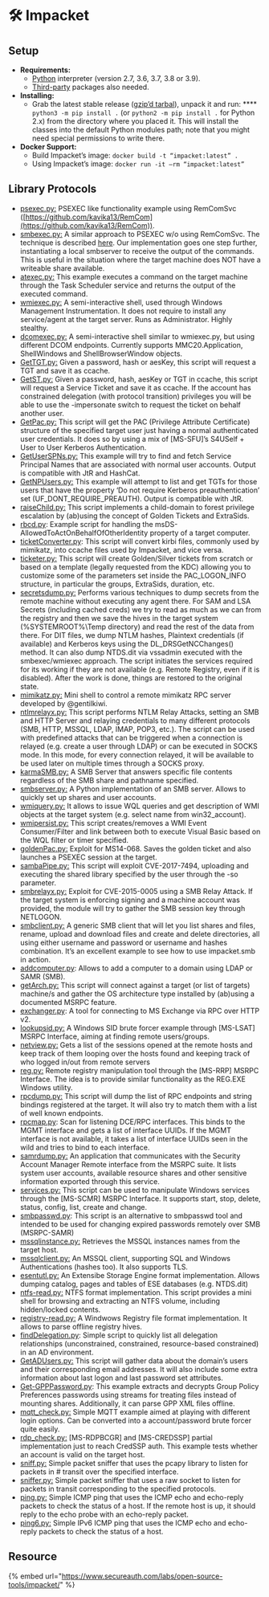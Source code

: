 # 🛠️ Impacket



## Setup

* **Requirements:**
  * [Python](http://www.python.org/) interpreter (version 2.7, 3.6, 3.7, 3.8 or 3.9).
  * [Third-party](https://github.com/SecureAuthCorp/impacket/blob/master/requirements.txt) packages also needed.
* **Installing:**
  * Grab the latest stable release ([gzip’d tarbal](https://github.com/SecureAuthCorp/impacket/releases/download/impacket\_0\_9\_24/impacket-0.9.24.tar.gz)), unpack it and run: **** `python3 -m pip install .` (or `python2 -m pip install .` for Python 2.x) from the directory where you placed it. This will install the classes into the default Python modules path; note that you might need special permissions to write there.
* **Docker Support:**
  * Build Impacket’s image:  `docker build -t “impacket:latest” .`
  * Using Impacket’s image:  `docker run -it –rm “impacket:latest”`

## Library Protocols

* [psexec.py:](https://github.com/SecureAuthCorp/impacket/blob/impacket\_0\_9\_24/examples/psexec.py) PSEXEC like functionality example using RemComSvc ([https://github.com/kavika13/RemCom](https://github.com/kavika13/RemCom)).
* [smbexec.py:](https://github.com/SecureAuthCorp/impacket/blob/impacket\_0\_9\_24/examples/smbexec.py) A similar approach to PSEXEC w/o using RemComSvc. The technique is described [here](https://web.archive.org/web/20140625065218/http://blog.accuvant.com/rdavisaccuvant/owning-computers-without-shell-access/). Our implementation goes one step further, instantiating a local smbserver to receive the output of the commands. This is useful in the situation where the target machine does NOT have a writeable share available.
* [atexec.py:](https://github.com/SecureAuthCorp/impacket/blob/impacket\_0\_9\_24/examples/atexec.py) This example executes a command on the target machine through the Task Scheduler service and returns the output of the executed command.
* [wmiexec.py:](https://github.com/SecureAuthCorp/impacket/blob/impacket\_0\_9\_24/examples/wmiexec.py) A semi-interactive shell, used through Windows Management Instrumentation. It does not require to install any service/agent at the target server. Runs as Administrator. Highly stealthy.
* [dcomexec.py:](https://github.com/SecureAuthCorp/impacket/blob/impacket\_0\_9\_24/examples/dcomexec.py) A semi-interactive shell similar to wmiexec.py, but using different DCOM endpoints. Currently supports MMC20.Application, ShellWindows and ShellBrowserWindow objects.
* [GetTGT.py:](https://github.com/SecureAuthCorp/impacket/blob/impacket\_0\_9\_24/examples/getTGT.py) Given a password, hash or aesKey, this script will request a TGT and save it as ccache.
* [GetST.py:](https://github.com/SecureAuthCorp/impacket/blob/impacket\_0\_9\_24/examples/getST.py) Given a password, hash, aesKey or TGT in ccache, this script will request a Service Ticket and save it as ccache. If the account has constrained delegation (with protocol transition) privileges you will be able to use the -impersonate switch to request the ticket on behalf another user.
* [GetPac.py:](https://github.com/SecureAuthCorp/impacket/blob/impacket\_0\_9\_24/examples/getPac.py) This script will get the PAC (Privilege Attribute Certificate) structure of the specified target user just having a normal authenticated user credentials. It does so by using a mix of \[MS-SFU]’s S4USelf + User to User Kerberos Authentication.
* [GetUserSPNs.py:](https://github.com/SecureAuthCorp/impacket/blob/impacket\_0\_9\_24/examples/GetUserSPNs.py) This example will try to find and fetch Service Principal Names that are associated with normal user accounts. Output is compatible with JtR and HashCat.
* [GetNPUsers.py:](https://github.com/SecureAuthCorp/impacket/blob/impacket\_0\_9\_24/examples/GetNPUsers.py) This example will attempt to list and get TGTs for those users that have the property ‘Do not require Kerberos preauthentication’ set (UF\_DONT\_REQUIRE\_PREAUTH). Output is compatible with JtR.
* [raiseChild.py:](https://github.com/SecureAuthCorp/impacket/blob/impacket\_0\_9\_24/examples/raiseChild.py) This script implements a child-domain to forest privilege escalation by (ab)using the concept of Golden Tickets and ExtraSids.
* [rbcd.py](https://github.com/SecureAuthCorp/impacket/blob/impacket\_0\_9\_24/examples/rbcd.py): Example script for handling the msDS-AllowedToActOnBehalfOfOtherIdentity property of a target computer.
* [ticketConverter.py](https://github.com/SecureAuthCorp/impacket/blob/impacket\_0\_9\_24/examples/ticketConverter.py): This script will convert kirbi files, commonly used by mimikatz, into ccache files used by Impacket, and vice versa.
* [ticketer.py:](https://github.com/SecureAuthCorp/impacket/blob/impacket\_0\_9\_24/examples/ticketer.py) This script will create Golden/Silver tickets from scratch or based on a template (legally requested from the KDC) allowing you to customize some of the parameters set inside the PAC\_LOGON\_INFO structure, in particular the groups, ExtraSids, duration, etc.
* [secretsdump.py:](https://github.com/SecureAuthCorp/impacket/blob/impacket\_0\_9\_24/examples/secretsdump.py) Performs various techniques to dump secrets from the remote machine without executing any agent there. For SAM and LSA Secrets (including cached creds) we try to read as much as we can from the registry and then we save the hives in the target system (%SYSTEMROOT%\Temp directory) and read the rest of the data from there. For DIT files, we dump NTLM hashes, Plaintext credentials (if available) and Kerberos keys using the DL\_DRSGetNCChanges() method. It can also dump NTDS.dit via vssadmin executed with the smbexec/wmiexec approach. The script initiates the services required for its working if they are not available (e.g. Remote Registry, even if it is disabled). After the work is done, things are restored to the original state.
* [mimikatz.py:](https://github.com/SecureAuthCorp/impacket/blob/impacket\_0\_9\_24/examples/mimikatz.py) Mini shell to control a remote mimikatz RPC server developed by @gentilkiwi.
* [ntlmrelayx.py:](https://github.com/SecureAuthCorp/impacket/blob/impacket\_0\_9\_24/examples/ntlmrelayx.py) This script performs NTLM Relay Attacks, setting an SMB and HTTP Server and relaying credentials to many different protocols (SMB, HTTP, MSSQL, LDAP, IMAP, POP3, etc.). The script can be used with predefined attacks that can be triggered when a connection is relayed (e.g. create a user through LDAP) or can be executed in SOCKS mode. In this mode, for every connection relayed, it will be available to be used later on multiple times through a SOCKS proxy.
* [karmaSMB.py:](https://github.com/SecureAuthCorp/impacket/blob/impacket\_0\_9\_24/examples/karmaSMB.py) A SMB Server that answers specific file contents regardless of the SMB share and pathname specified.
* [smbserver.py:](https://github.com/SecureAuthCorp/impacket/blob/impacket\_0\_9\_24/examples/smbserver.py) A Python implementation of an SMB server. Allows to quickly set up shares and user accounts.
* [wmiquery.py:](https://github.com/SecureAuthCorp/impacket/blob/impacket\_0\_9\_24/examples/wmiquery.py) It allows to issue WQL queries and get description of WMI objects at the target system (e.g. select name from win32\_account).
* [wmipersist.py:](https://github.com/SecureAuthCorp/impacket/blob/impacket\_0\_9\_24/examples/wmipersist.py) This script creates/removes a WMI Event Consumer/Filter and link between both to execute Visual Basic based on the WQL filter or timer specified.
* [goldenPac.py:](https://github.com/SecureAuthCorp/impacket/blob/impacket\_0\_9\_24/examples/goldenPac.py) Exploit for MS14-068. Saves the golden ticket and also launches a PSEXEC session at the target.
* [sambaPipe.py:](https://github.com/SecureAuthCorp/impacket/blob/impacket\_0\_9\_24/examples/sambaPipe.py) This script will exploit CVE-2017-7494, uploading and executing the shared library specified by the user through the -so parameter.
* [smbrelayx.py:](https://github.com/SecureAuthCorp/impacket/blob/impacket\_0\_9\_24/examples/smbrelayx.py) Exploit for CVE-2015-0005 using a SMB Relay Attack. If the target system is enforcing signing and a machine account was provided, the module will try to gather the SMB session key through NETLOGON.
* [smbclient.py:](https://github.com/SecureAuthCorp/impacket/blob/impacket\_0\_9\_24/examples/smbclient.py) A generic SMB client that will let you list shares and files, rename, upload and download files and create and delete directories, all using either username and password or username and hashes combination. It’s an excellent example to see how to use impacket.smb in action.
* [addcomputer.py](https://github.com/SecureAuthCorp/impacket/blob/impacket\_0\_9\_24/examples/addcomputer.py): Allows to add a computer to a domain using LDAP or SAMR (SMB).
* [getArch.py:](https://github.com/SecureAuthCorp/impacket/blob/impacket\_0\_9\_24/examples/getArch.py) This script will connect against a target (or list of targets) machine/s and gather the OS architecture type installed by (ab)using a documented MSRPC feature.
* [exchanger.py](https://github.com/SecureAuthCorp/impacket/blob/impacket\_0\_9\_24/examples/exchanger.py): A tool for connecting to MS Exchange via RPC over HTTP v2.
* [lookupsid.py:](https://github.com/SecureAuthCorp/impacket/blob/impacket\_0\_9\_24/examples/lookupsid.py) A Windows SID brute forcer example through \[MS-LSAT] MSRPC Interface, aiming at finding remote users/groups.
* [netview.py:](https://github.com/SecureAuthCorp/impacket/blob/impacket\_0\_9\_24/examples/netview.py) Gets a list of the sessions opened at the remote hosts and keep track of them looping over the hosts found and keeping track of who logged in/out from remote servers
* [reg.py:](https://github.com/SecureAuthCorp/impacket/blob/impacket\_0\_9\_24/examples/reg.py) Remote registry manipulation tool through the \[MS-RRP] MSRPC Interface. The idea is to provide similar functionality as the REG.EXE Windows utility.
* [rpcdump.py:](https://github.com/SecureAuthCorp/impacket/blob/impacket\_0\_9\_24/examples/rpcdump.py) This script will dump the list of RPC endpoints and string bindings registered at the target. It will also try to match them with a list of well known endpoints.
* [rpcmap.py](https://github.com/SecureAuthCorp/impacket/blob/impacket\_0\_9\_24/examples/rpcmap.py): Scan for listening DCE/RPC interfaces. This binds to the MGMT interface and gets a list of interface UUIDs. If the MGMT interface is not available, it takes a list of interface UUIDs seen in the wild and tries to bind to each interface.
* [samrdump.py:](https://github.com/SecureAuthCorp/impacket/blob/impacket\_0\_9\_24/examples/samrdump.py) An application that communicates with the Security Account Manager Remote interface from the MSRPC suite. It lists system user accounts, available resource shares and other sensitive information exported through this service.
* [services.py:](https://github.com/SecureAuthCorp/impacket/blob/impacket\_0\_9\_24/examples/services.py) This script can be used to manipulate Windows services through the \[MS-SCMR] MSRPC Interface. It supports start, stop, delete, status, config, list, create and change.
* [smbpasswd.py](https://github.com/SecureAuthCorp/impacket/blob/impacket\_0\_9\_24/examples/smbpasswd.py): This script is an alternative to smbpasswd tool and intended to be used for changing expired passwords remotely over SMB (MSRPC-SAMR)
* [mssqlinstance.py:](https://github.com/SecureAuthCorp/impacket/blob/impacket\_0\_9\_24/examples/mssqlinstance.py) Retrieves the MSSQL instances names from the target host.
* [mssqlclient.py:](https://github.com/SecureAuthCorp/impacket/blob/impacket\_0\_9\_24/examples/mssqlclient.py) An MSSQL client, supporting SQL and Windows Authentications (hashes too). It also supports TLS.
* [esentutl.py:](https://github.com/SecureAuthCorp/impacket/blob/impacket\_0\_9\_24/examples/esentutl.py) An Extensibe Storage Engine format implementation. Allows dumping catalog, pages and tables of ESE databases (e.g. NTDS.dit)
* [ntfs-read.py:](https://github.com/SecureAuthCorp/impacket/blob/impacket\_0\_9\_24/examples/ntfs-read.py) NTFS format implementation. This script provides a mini shell for browsing and extracting an NTFS volume, including hidden/locked contents.
* [registry-read.py:](https://github.com/SecureAuthCorp/impacket/blob/impacket\_0\_9\_24/examples/registry-read.py) A Windwows Registry file format implementation. It allows to parse offline registry hives.
* [findDelegation.py](https://github.com/SecureAuthCorp/impacket/blob/impacket\_0\_9\_24/examples/findDelegation.py): Simple script to quickly list all delegation relationships (unconstrained, constrained, resource-based constrained) in an AD environment.
* [GetADUsers.py:](https://github.com/SecureAuthCorp/impacket/blob/impacket\_0\_9\_24/examples/GetADUsers.py) This script will gather data about the domain’s users and their corresponding email addresses. It will also include some extra information about last logon and last password set attributes.
* [Get-GPPPassword.py](https://github.com/SecureAuthCorp/impacket/blob/impacket\_0\_9\_24/examples/Get-GPPPassword.py): This example extracts and decrypts Group Policy Preferences passwords using streams for treating files instead of mounting shares. Additionally, it can parse GPP XML files offline.
* [mqtt\_check.py:](https://github.com/SecureAuthCorp/impacket/blob/impacket\_0\_9\_24/examples/mqtt\_check.py) Simple MQTT example aimed at playing with different login options. Can be converted into a account/password brute forcer quite easily.
* [rdp\_check.py:](https://github.com/SecureAuthCorp/impacket/blob/impacket\_0\_9\_24/examples/rdp\_check.py) \[MS-RDPBCGR] and \[MS-CREDSSP] partial implementation just to reach CredSSP auth. This example tests whether an account is valid on the target host.
* [sniff.py:](https://github.com/SecureAuthCorp/impacket/blob/impacket\_0\_9\_24/examples/sniff.py) Simple packet sniffer that uses the pcapy library to listen for packets in # transit over the specified interface.
* [sniffer.py:](https://github.com/SecureAuthCorp/impacket/blob/impacket\_0\_9\_24/examples/sniffer.py) Simple packet sniffer that uses a raw socket to listen for packets in transit corresponding to the specified protocols.
* [ping.py:](https://github.com/SecureAuthCorp/impacket/blob/impacket\_0\_9\_24/examples/ping.py) Simple ICMP ping that uses the ICMP echo and echo-reply packets to check the status of a host. If the remote host is up, it should reply to the echo probe with an echo-reply packet.
* [ping6.py:](https://github.com/SecureAuthCorp/impacket/blob/impacket\_0\_9\_24/examples/ping6.py) Simple IPv6 ICMP ping that uses the ICMP echo and echo-reply packets to check the status of a host.

## Resource

{% embed url="https://www.secureauth.com/labs/open-source-tools/impacket/" %}
